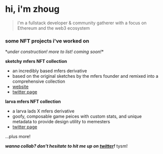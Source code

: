 # hi, i'm zhoug
> i'm a fullstack developer & community gatherer with a focus on Ethereum and the web3 ecosystem
  
  
### some NFT projects i've worked on
\**under construction! more to list! coming soon!*\*


**sketchy mfers NFT collection**
- an incredibly based mfers derivative
- based on the original sketches by the mfers founder and remixed into a comprehensive collection
- [website](https://sketchymfers.art)
- [twitter page](https://twitter.com/sketchymfers)

**larva mfers NFT collection**
- a larva lads X mfers derivative
- goofy, composable game peices with custom stats, and unique metadata to provide design utility to memesters
- [twitter page](https://twitter.com/larvamfers)

 ...plus more!
  
***wanna collab? don't hesitate to hit me up on [twitter](https://twitter.com/zhoug0x)!***
tysm!
